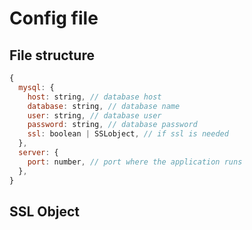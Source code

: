 # Config file

## File structure

```javascript
{
  mysql: {
    host: string, // database host
    database: string, // database name
    user: string, // database user
    password: string, // database password
    ssl: boolean | SSLobject, // if ssl is needed
  },
  server: {
    port: number, // port where the application runs
  },
}
```

## SSL Object